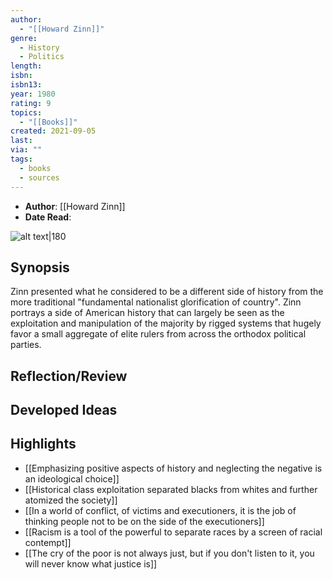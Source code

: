 ```yaml
---
author:
  - "[[Howard Zinn]]"
genre:
  - History
  - Politics
length: 
isbn: 
isbn13: 
year: 1980
rating: 9
topics:
  - "[[Books]]"
created: 2021-09-05
last: 
via: ""
tags:
  - books
  - sources
---
```

- **Author**:  [[Howard Zinn]]
- **Date Read**:

![alt text|180](https://images-na.ssl-images-amazon.com/images/I/81s0FnUkqIL.jpg)

## Synopsis

Zinn presented what he considered to be a different side of history from the more traditional "fundamental nationalist glorification of country". Zinn portrays a side of American history that can largely be seen as the exploitation and manipulation of the majority by rigged systems that hugely favor a small aggregate of elite rulers from across the orthodox political parties. 

## Reflection/Review


## Developed Ideas


## Highlights

- [[Emphasizing positive aspects of history and neglecting the negative is an ideological choice]]
- [[Historical class exploitation separated blacks from whites and further atomized the society]]
- [[In a world of conflict, of victims and executioners, it is the job of thinking people not to be on the side of the executioners]]
- [[Racism is a tool of the powerful to separate races by a screen of racial contempt]]
- [[The cry of the poor is not always just, but if you don't listen to it, you will never know what justice is]]

